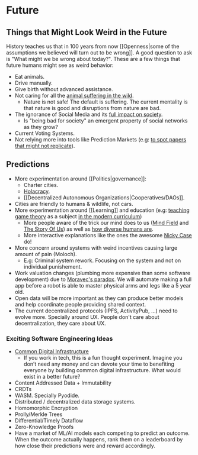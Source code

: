 # Future

## Things that Might Look Weird in the Future

History teaches us that in 100 years from now [[Openness|some of the assumptions we believed will turn out to be wrong]]. A good question to ask is "What might we be wrong about today?". These are a few things that future humans might see as weird behavior:

- Eat animals.
- Drive manually.
- Give birth without advanced assistance.
- Not caring for all the [animal suffering in the wild](https://longtermrisk.org/the-importance-of-wild-animal-suffering/).
  - Nature is not safe! The default is suffering. The current mentality is that nature is good and disruptions from nature are bad.
- The ignorance of Social Media and its [full impact on society](https://twitter.com/M_B_Petersen/status/1483457679800651787).
  - Is "being bad for society" an emergent property of social networks as they grow?
- Current Voting Systems.
- Not relying more into tools like Prediction Markets (e.g: [to spot papers that might not replicate](https://vitalik.eth.limo/general/2024/11/09/infofinance.html)).

## Predictions

- More experimentation around [[Politics|governance]]:
  - Charter cities.
  - [Holacracy](https://en.m.wikipedia.org/wiki/Holacracy).
  - [[Decentralized Autonomous Organizations|Cooperatives/DAOs]].
- Cities are friendly to humans & wildlife, not cars.
- More experimentation around [[Learning]] and education (e.g: [teaching game theory](https://twitter.com/BoyanSlat/status/1469063939417907204) as a subject [in the modern curriculum](https://seths.blog/2021/09/the-modern-curriculum/))
  - More people aware of the trick our mind does to us ([Mind Field](https://www.youtube.com/playlist?list=PLZRRxQcaEjA4qyEuYfAMCazlL0vQDkIj2) and [The Story Of Us](https://waitbutwhy.com/2019/08/story-of-us.html)) as well as [how diverse humans are](https://youtu.be/fC5qucSk18w).
  - More interactive explanations like the ones the awesome [Nicky Case](https://ncase.me/) do!
- More concern around systems with weird incentives causing large amount of pain (Moloch).
  - E.g: Criminal system rework. Focusing on the system and not on individual punishement.
- Work valuation changes (plumbing more expensive than some software development) due to [Moravec's paradox](https://en.wikipedia.org/wiki/Moravec%27s_paradox). We will automate making a full app before a robot is able to master physical arms and legs like a 5 year old.
- Open data will be more important as they can produce better models and help coordinate people providing shared context.
- The current decentralized protocols (IPFS, ActivityPub, ...) need to evolve more. Specially around UX. People don't care about decentralization, they care about UX.

### Exciting Software Engineering Ideas

- [Common Digital Infrastructure](https://andrewconner.com/common-digital-infrastructure/)
  - If you work in tech, this is a fun thought experiment. Imagine you don’t need any money and can devote your time to benefiting everyone by building common digital infrastructure. What would exist in a better future?
- Content Addressed Data + Immutability
- CRDTs
- WASM. Specially Pyodide.
- Distributed / decentralized data storage systems.
- Homomorphic Encryption
- Prolly/Merkle Trees
- Differential/Timely Dataflow
- Zero-Knowledge Proofs
- Have a market of ML/AI models each competing to predict an outcome. When the outcome actually happens, rank them on a leaderboard by how close their predictions were and reward accordingly.
